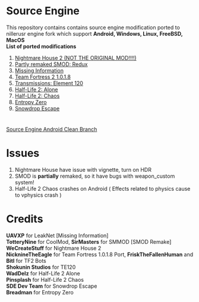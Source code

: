 # Source Engine
This repository contains contains source engine modification ported to nillerusr engine fork which support **Android, Windows, Linux, FreeBSD, MacOS**   
**List of ported modifications**  
1. [Nightmare House 2 (NOT THE ORIGINAL MOD!!!!)](https://github.com/ItzVladik/source-engine/tree/nh2)
2. [Partly remaked SMOD: Redux](https://github.com/ItzVladik/source-engine/tree/smod)
3. [Missing Information](https://github.com/ItzVladik/source-engine/tree/mi)
4. [Team Fortress 2 1.0.1.8](https://github.com/ItzVladik/source-engine/tree/tf_port)
5. [Transmissions: Element 120](https://github.com/ItzVladik/source-engine/tree/te120)
6. [Half-Life 2: Alone](https://github.com/ItzVladik/source-engine/tree/alone)
7. [Half-Life 2: Chaos](https://github.com/ItzVladik/source-engine/tree/chaos)
8. [Entropy Zero](https://github.com/ItzVladik/source-engine/tree/ez-port)
9. [Snowdrop Escape](https://github.com/ItzVladik/source-engine/tree/snowdrop)
#
[Source Engine Android Clean Branch](https://github.com/ItzVladik/source-engine/tree/master)

# Issues  
1. Nightmare House have issue with vignette, turn on HDR
2. SMOD is **partially** remaked, so it have bugs with weapon_custom system!
3. Half-Life 2 Chaos crashes on Android ( Effects related to physics cause to vphysics crash )

# Credits
**UAVXP** for LeakNet [Missing Information]  
**TotteryNine** for CoolMod, **SirMasters** for SMMOD [SMOD Remake]  
**WeCreateStuff** for Nightmare House 2  
**NicknineTheEagle** for Team Fortress 1.0.1.8 Port, **FriskTheFallenHuman** and **Bitl** for TF2 Bots  
**Shokunin Studios** for TE120  
**WadDelz** for Half-Life 2 Alone  
**Pinsplash** for Half-Life 2 Chaos  
**SDE Dev Team** for Snowdrop Escape  
**Breadman** for Entropy Zero  
